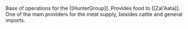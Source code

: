 Base of operations for the [[HunterGroup]]. Provides food to [[Zal'Aata]]. One of the main providers for the meat supply, besides cattle and general imports. 